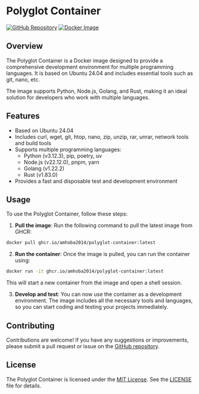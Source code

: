 # Polyglot Container

[![GitHub Repository](https://img.shields.io/badge/GitHub-amhoba2014/polyglot--container-brightgreen)](https://github.com/amhoba2014/polyglot-container)
[![Docker Image](https://img.shields.io/badge/Docker-ghcr.io%2Famhoba2014%2Fpolyglot--container%3Alatest-blue)](https://github.com/amhoba2014/polyglot-container/pkgs/container/polyglot-container)

## Overview
The Polyglot Container is a Docker image designed to provide a comprehensive development environment for multiple programming languages. It is based on Ubuntu 24.04 and includes essential tools such as git, nano, etc. 

The image supports Python, Node.js, Golang, and Rust, making it an ideal solution for developers who work with multiple languages.

## Features
* Based on Ubuntu 24.04
* Includes curl, wget, git, htop, nano, zip, unzip, rar, unrar, network tools and build tools
* Supports multiple programming languages:
	+ Python (v3.12.3), pip, poetry, uv
	+ Node.js (v22.12.0), pnpm, yarn
	+ Golang (v1.22.2)
	+ Rust (v1.83.0)
* Provides a fast and disposable test and development environment

## Usage
To use the Polyglot Container, follow these steps:

1. **Pull the image**: Run the following command to pull the latest image from GHCR:
```bash
docker pull ghcr.io/amhoba2014/polyglot-container:latest
```

2. **Run the container**: Once the image is pulled, you can run the container using:
```bash
docker run -it ghcr.io/amhoba2014/polyglot-container:latest
```

This will start a new container from the image and open a shell session.

3. **Develop and test**: You can now use the container as a development environment. The image includes all the necessary tools and languages, so you can start coding and testing your projects immediately.

## Contributing
 Contributions are welcome! If you have any suggestions or improvements, please submit a pull request or issue on the [GitHub repository](https://github.com/amhoba2014/polyglot-container).

## License
The Polyglot Container is licensed under the [MIT License](https://opensource.org/licenses/MIT). See the [LICENSE](LICENSE) file for details.
